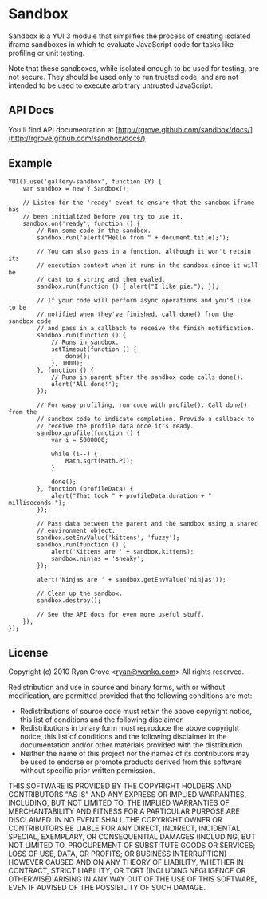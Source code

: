 # Sandbox

Sandbox is a YUI 3 module that simplifies the process of creating isolated iframe sandboxes in which to evaluate JavaScript code for tasks like profiling or unit testing.

Note that these sandboxes, while isolated enough to be used for testing, are not secure. They should be used only to run trusted code, and are not intended to be used to execute arbitrary untrusted JavaScript.

## API Docs

You'll find API documentation at [http://rgrove.github.com/sandbox/docs/](http://rgrove.github.com/sandbox/docs/)

## Example

    YUI().use('gallery-sandbox', function (Y) {
        var sandbox = new Y.Sandbox();

        // Listen for the 'ready' event to ensure that the sandbox iframe has
        // been initialized before you try to use it.
        sandbox.on('ready', function () {
            // Run some code in the sandbox.
            sandbox.run('alert("Hello from " + document.title);');

            // You can also pass in a function, although it won't retain its
            // execution context when it runs in the sandbox since it will be
            // cast to a string and then evaled.
            sandbox.run(function () { alert("I like pie."); });

            // If your code will perform async operations and you'd like to be
            // notified when they've finished, call done() from the sandbox code
            // and pass in a callback to receive the finish notification.
            sandbox.run(function () {
                // Runs in sandbox.
                setTimeout(function () {
                    done();
                }, 1000);
            }, function () {
                // Runs in parent after the sandbox code calls done().
                alert('All done!');
            });

            // For easy profiling, run code with profile(). Call done() from the
            // sandbox code to indicate completion. Provide a callback to
            // receive the profile data once it's ready.
            sandbox.profile(function () {
                var i = 5000000;

                while (i--) {
                    Math.sqrt(Math.PI);
                }

                done();
            }, function (profileData) {
                alert("That took " + profileData.duration + " milliseconds.");
            });

            // Pass data between the parent and the sandbox using a shared
            // environment object.
            sandbox.setEnvValue('kittens', 'fuzzy');
            sandbox.run(function () {
                alert('Kittens are ' + sandbox.kittens);
                sandbox.ninjas = 'sneaky';
            });

            alert('Ninjas are ' + sandbox.getEnvValue('ninjas'));

            // Clean up the sandbox.
            sandbox.destroy();

            // See the API docs for even more useful stuff.
        });
    });

## License

Copyright (c) 2010 Ryan Grove <[ryan@wonko.com](mailto:ryan@wonko.com)>
All rights reserved.

Redistribution and use in source and binary forms, with or without modification, are permitted provided that the following conditions are met:

  * Redistributions of source code must retain the above copyright notice, this list of conditions and the following disclaimer.
  * Redistributions in binary form must reproduce the above copyright notice, this list of conditions and the following disclaimer in the documentation and/or other materials provided with the distribution.
  * Neither the name of this project nor the names of its contributors may be used to endorse or promote products derived from this software without specific prior written permission.

THIS SOFTWARE IS PROVIDED BY THE COPYRIGHT HOLDERS AND CONTRIBUTORS "AS IS" AND ANY EXPRESS OR IMPLIED WARRANTIES, INCLUDING, BUT NOT LIMITED TO, THE IMPLIED WARRANTIES OF MERCHANTABILITY AND FITNESS FOR A PARTICULAR PURPOSE ARE DISCLAIMED. IN NO EVENT SHALL THE COPYRIGHT OWNER OR CONTRIBUTORS BE LIABLE FOR ANY DIRECT, INDIRECT, INCIDENTAL, SPECIAL, EXEMPLARY, OR CONSEQUENTIAL DAMAGES (INCLUDING, BUT NOT LIMITED TO, PROCUREMENT OF SUBSTITUTE GOODS OR SERVICES; LOSS OF USE, DATA, OR PROFITS; OR BUSINESS INTERRUPTION) HOWEVER CAUSED AND ON ANY THEORY OF LIABILITY, WHETHER IN CONTRACT, STRICT LIABILITY, OR TORT (INCLUDING NEGLIGENCE OR OTHERWISE) ARISING IN ANY WAY OUT OF THE USE OF THIS SOFTWARE, EVEN IF ADVISED OF THE POSSIBILITY OF SUCH DAMAGE.
